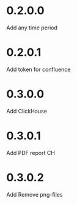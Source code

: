 # 0.2.0.0 
Add any time period
# 0.2.0.1 
Add token for confluence
# 0.3.0.0 
Add ClickHouse
# 0.3.0.1 
Add PDF report CH
# 0.3.0.2 
Add Remove png-files